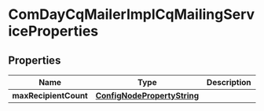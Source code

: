 
# ComDayCqMailerImplCqMailingServiceProperties

## Properties
Name | Type | Description | Notes
------------ | ------------- | ------------- | -------------
**maxRecipientCount** | [**ConfigNodePropertyString**](ConfigNodePropertyString.md) |  |  [optional]



